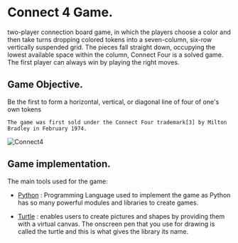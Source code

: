 # Connect 4 Game.

two-player connection board game, in which the players choose a color and then take turns dropping colored tokens into a seven-column, six-row vertically suspended grid. The pieces fall straight down, occupying the lowest available space within the column, Connect Four is a solved game. The first player can always win by playing the right moves.

## Game Objective.

Be the first to form a horizontal, vertical, or diagonal line of four of one's own tokens

`The game was first sold under the Connect Four trademark[3] by Milton Bradley in February 1974.`

![Connect4](https://user-images.githubusercontent.com/62806731/188726651-6526ecea-161b-4e45-bf79-cdba8fbc7dfc.PNG)

## Game implementation.

The main tools used for the game:

* [Python](https://www.python.org/) : Programming Language used to implement the game as Python has so many powerful modules and libraries to create games.

* [Turtle](https://docs.python.org/3/library/turtle.html) : enables users to create pictures and shapes by providing them with a virtual canvas. The onscreen pen that you use for drawing is called the turtle and this is what gives the library its name.
